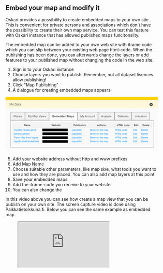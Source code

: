 ## Embed your map and modify it

Oskari provides a possibility to create embedded maps to your own site. 
This is convenient for private persons and associations which don't have the possibility to create their own map service. 
You can test this feature with Oskari instance that has allowed published maps funcitonality. 

The embedded map can be added to your own web site with iframe code which you can slip between your existing web page html-code. 
When the publishing has been done, you can afterwards change the layers or add features to your published map without changing the code in the web site. 

1. Sign in to your Oskari instance
2. Choose layers you want to publish. Remember, not all dataset lisences allow publishing!
3. Click "Map Publishing"
4. A dialogue for creating embedded maps appears

![Create embedded map](../../public/images/My_data_embedded_maps.png)

5. Add your website address without http and www prefixes
6. Add Map Name
7. Choose suitable other parameters, like map sixe, what tools you want to use and how they are placed. You can also add map layers at this point
8. Save your embedded maps
9. Add the iframe-code you receive to your website
10. You can also change the 

In this video above you can see how create a map view that you can be publish on your own site. 
The screen capture video is done using Paikkatietoikkuna.fi. Below you can see the same example as embedded map. 

<figure class="video_container">
<iframe src="https://kartta.paikkatietoikkuna.fi/published/en/ca91e9e6-67a2-4693-b69e-0f8ec0e7e53a" width="300" height="150"></iframe>
</figure>
